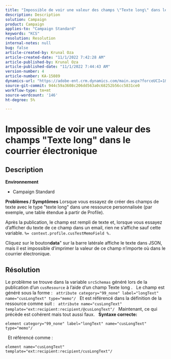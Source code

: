 ```yaml
---
title: "Impossible de voir une valeur des champs \"Texte long\" dans le courrier électronique"
description: Description
solution: Campaign
product: Campaign
applies-to: "Campaign Standard"
keywords: "KCS"
resolution: Resolution
internal-notes: null
bug: false
article-created-by: Krunal Oza
article-created-date: "11/1/2022 7:42:28 AM"
article-published-by: Krunal Oza
article-published-date: "11/1/2022 7:44:43 AM"
version-number: 4
article-number: KA-15089
dynamics-url: "https://adobe-ent.crm.dynamics.com/main.aspx?forceUCI=1&pagetype=entityrecord&etn=knowledgearticle&id=3e325aba-b859-ed11-9561-6045bd0067ea"
source-git-commit: 944c59a3608c206dd563a0c68252b56cc5831ce0
workflow-type: tm+mt
source-wordcount: '146'
ht-degree: 5%

---
```


# Impossible de voir une valeur des champs &quot;Texte long&quot; dans le courrier électronique

## Description

<b>Environnement</b>
- Campaign Standard



<b>Problèmes / Symptômes</b>
Lorsque vous essayez de créer des champs de texte avec le type &quot;texte long&quot; dans une ressource personnalisée (par exemple, une table étendue à partir de Profile).

Après la publication, le champ est rempli de texte et, lorsque vous essayez d’afficher du texte de ce champ dans un email, rien ne s’affiche sauf cette variable. `%= context.profile.cusTestMemoField %.`

Cliquez sur le bouton<b>data</b>&quot; sur la barre latérale affiche le texte dans JSON, mais il est impossible d’imprimer la valeur de ce champ n’importe où dans le courrier électronique.


## Résolution


Le problème se trouve dans la variable `srcSchemas` généré lors de la publication d’un `cusResource` à l’aide d’un champ Texte long .
 
Le champ est généré sous la forme :
 
`attribute category="99_none" label="longText" name="cusLongText" type="memo"/`
 
Et est référencé dans la définition de la ressource comme suit :
 
`attribute name="cusLongText" template="ext:recipient:recipient/@cusLongText"/`
 
Maintenant, ce qui précède est cohérent mais tout aussi faux.
 
<b>Syntaxe correcte:</b>


```
element category="99_none" label="longText" name="cusLongText" type="memo"/
```


 
Et référencé comme :


```
element name="cusLongText" template="ext:recipient:recipient/cusLongText"/
```

